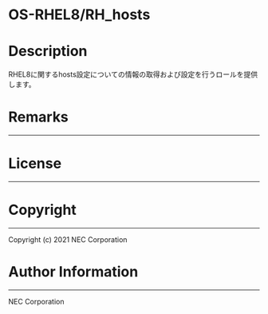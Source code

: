 OS-RHEL8/RH_hosts
=======================================================
# Description
RHEL8に関するhosts設定についての情報の取得および設定を行うロールを提供します。

# Remarks
-------

# License
-------

# Copyright
---------
Copyright (c) 2021 NEC Corporation

# Author Information
------------------
NEC Corporation

